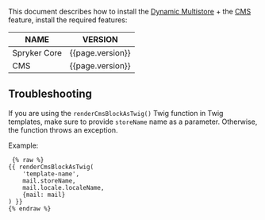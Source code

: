 This document describes how to install the [Dynamic Multistore](/docs/pbc/all/dynamic-multistore/latest/base-shop/dynamic-multistore-feature-overview.html) + the [CMS](/docs/pbc/all/content-management-system/latest/base-shop/cms-feature-overview/cms-feature-overview.html) feature, install the required features:

| NAME | VERSION |  
| --- | --- |
| Spryker Core | {{page.version}} |
| CMS | {{page.version}} |

## Troubleshooting

If you are using the `renderCmsBlockAsTwig()` Twig function in Twig templates, make sure to provide `storeName` name as a parameter. Otherwise, the function throws an exception.

Example:

```twig
 {% raw %}
{{ renderCmsBlockAsTwig(
    'template-name',
    mail.storeName,
    mail.locale.localeName,
    {mail: mail}
) }}
{% endraw %}
```
